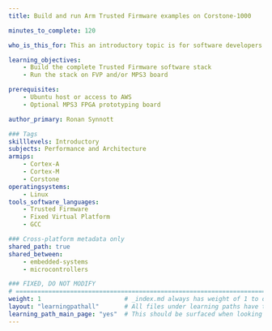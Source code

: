 ```yaml
---
title: Build and run Arm Trusted Firmware examples on Corstone-1000

minutes_to_complete: 120

who_is_this_for: This an introductory topic is for software developers new to Platform Security Architecture (PSA) and Arm Trusted Firmware components

learning_objectives: 
    - Build the complete Trusted Firmware software stack
    - Run the stack on FVP and/or MPS3 board

prerequisites:
    - Ubuntu host or access to AWS
    - Optional MPS3 FPGA prototyping board

author_primary: Ronan Synnott

### Tags
skilllevels: Introductory
subjects: Performance and Architecture
armips:
    - Cortex-A
    - Cortex-M
    - Corstone
operatingsystems:
    - Linux
tools_software_languages:
    - Trusted Firmware
    - Fixed Virtual Platform
    - GCC

### Cross-platform metadata only
shared_path: true
shared_between:
    - embedded-systems
    - microcontrollers

### FIXED, DO NOT MODIFY
# ================================================================================
weight: 1                       # _index.md always has weight of 1 to order correctly
layout: "learningpathall"       # All files under learning paths have this same wrapper
learning_path_main_page: "yes"  # This should be surfaced when looking for related content. Only set for _index.md of learning path content.
---
```

